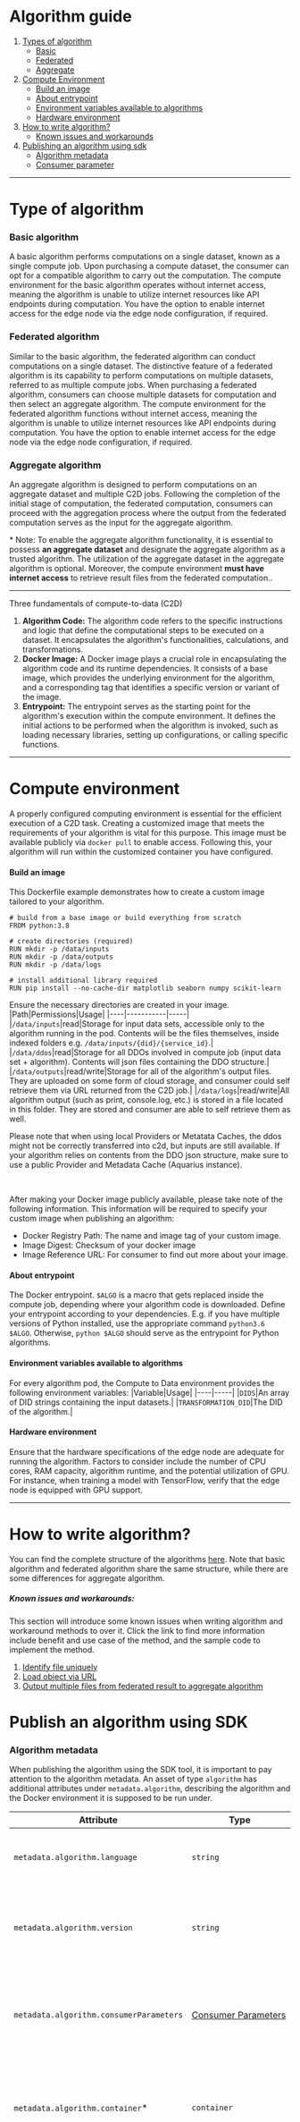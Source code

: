 # Algorithm guide
1. [Types of algorithm](#type-of-algorithm)
    - [Basic](#basic-algorithm)
    - [Federated](#federated-algorithm)
    - [Aggregate](#aggregate-algorithm)
2. [Compute Environment](#compute-environment)
    - [Build an image](#build-an-image)
    - [About entrypoint](#about-entrypoint)
    - [Environment variables available to algorithms](#environment-variables-available-to-algorithms)
    - [Hardware environment](#hardware-environment)
3. [How to write algorithm?](#how-to-write-algorithm)
    - [Known issues and workarounds](#known-issues-and-workarounds)
4. [Publishing an algorithm using sdk](#publish-an-algorithm-using-sdk)
    - [Algorithm metadata](#algorithm-metadata)
    - [Consumer parameter](#consumer-parameters)

<hr>

# Type of algorithm

### Basic algorithm
A basic algorithm performs computations on a single dataset, known as a single compute job. Upon purchasing a compute dataset, the consumer can opt for a compatible algorithm to carry out the computation. The compute environment for the basic algorithm operates without internet access, meaning the algorithm is unable to utilize internet resources like API endpoints during computation. You have the option to enable internet access for the edge node via the edge node configuration, if required.

### Federated algorithm
Similar to the basic algorithm, the federated algorithm can conduct computations on a single dataset. The distinctive feature of a federated algorithm is its capability to perform computations on multiple datasets, referred to as multiple compute jobs. When purchasing a federated algorithm, consumers can choose multiple datasets for computation and then select an aggregate algorithm. The compute environment for the federated algorithm functions without internet access, meaning the algorithm is unable to utilize internet resources like API endpoints during computation. You have the option to enable internet access for the edge node via the edge node configuration, if required.

### Aggregate algorithm
An aggregate algorithm is designed to perform computations on an aggregate dataset and multiple C2D jobs. Following the completion of the initial stage of computation, the federated computation, consumers can proceed with the aggregation process where the output from the federated computation serves as the input for the aggregate algorithm.

\* Note: To enable the aggregate algorithm functionality, it is essential to possess **an aggregate dataset** and designate the aggregate algorithm as a trusted algorithm. The utilization of the aggregate dataset in the aggregate algorithm is optional. Moreover, the compute environment **must have internet access** to retrieve result files from the federated computation..

<hr>

<div id='3-fundamental-of-c2d'>Three fundamentals of compute-to-data (C2D)</div>

1. **Algorithm Code:** The algorithm code refers to the specific instructions and logic that define the computational steps to be executed on a dataset. It encapsulates the algorithm's functionalities, calculations, and transformations.
2. **Docker Image:** A Docker image plays a crucial role in encapsulating the algorithm code and its runtime dependencies. It consists of a base image, which provides the underlying environment for the algorithm, and a corresponding tag that identifies a specific version or variant of the image.
3. **Entrypoint:** The entrypoint serves as the starting point for the algorithm's execution within the compute environment. It defines the initial actions to be performed when the algorithm is invoked, such as loading necessary libraries, setting up configurations, or calling specific functions.

<hr>

# Compute environment
A properly configured computing environment is essential for the efficient execution of a C2D task. Creating a customized image that meets the requirements of your algorithm is vital for this purpose. This image must be available publicly via `docker pull` to enable access. Following this, your algorithm will run within the customized container you have configured.

#### Build an image
This Dockerfile example demonstrates how to create a custom image tailored to your algorithm.
```
# build from a base image or build everything from scratch
FROM python:3.8

# create directories (required)
RUN mkdir -p /data/inputs
RUN mkdir -p /data/outputs
RUN mkdir -p /data/logs

# install additional library required
RUN pip install --no-cache-dir matplotlib seaborn numpy scikit-learn 
```

Ensure the necessary directories are created in your image.
|Path|Permissions|Usage|
|----|-----------|-----|
|`/data/inputs`|read|Storage for input data sets, accessible only to the algorithm running in the pod. Contents will be the files themselves, inside indexed folders e.g. `/data/inputs/{did}/{service_id}`.|
|`/data/ddos`|read|Storage for all DDOs involved in compute job (input data set + algorithm). Contents will json files containing the DDO structure.|
|`/data/outputs`|read/write|Storage for all of the algorithm's output files. They are uploaded on some form of cloud storage, and consumer could self retrieve them via URL returned from the C2D job.|
|`/data/logs`|read/write|All algorithm output (such as print, console.log, etc.) is stored in a file located in this folder. They are stored and consumer are able to self retrieve them as well.

Please note that when using local Providers or Metatata Caches, the ddos might not be correctly transferred into c2d, but inputs are still available. If your algorithm relies on contents from the DDO json structure, make sure to use a public Provider and Metadata Cache (Aquarius instance).

<br>

After making your Docker image publicly available, please take note of the following information. This information will be required to specify your custom image when publishing an algorithm:
- Docker Registry Path: The name and image tag of your custom image.
- Image Digest: Checksum of your docker image
- Image Reference URL: For consumer to find out more about your image.

#### About entrypoint
The Docker entrypoint. `$ALGO` is a macro that gets replaced inside the compute job, depending where your algorithm code is downloaded. Define your entrypoint according to your dependencies. E.g. if you have multiple versions of Python installed, use the appropriate command `python3.6 $ALGO`. Otherwise, `python $ALGO` should serve as the entrypoint for Python algorithms.

#### Environment variables available to algorithms

For every algorithm pod, the Compute to Data environment provides the following environment variables:
|Variable|Usage|
|----|-----|
|`DIDS`|An array of DID strings containing the input datasets.|
|`TRANSFORMATION_DID`|The DID of the algorithm.|

#### Hardware environment
Ensure that the hardware specifications of the edge node are adequate for running the algorithm. Factors to consider include the number of CPU cores, RAM capacity, algorithm runtime, and the potential utilization of GPU. For instance, when training a model with TensorFlow, verify that the edge node is equipped with GPU support.

<hr>


# How to write algorithm?
You can find the complete structure of the algorithms [here](./algorithm). Note that basic algorithm and federated algorithm share the same structure, while there are some differences for aggregate algorithm.

##### Known issues and workarounds:

This section will introduce some known issues when writing algorithm and workaround methods to over it. Click the link to find more information include benefit and use case of the method, and the sample code to implement the method.

1. [Identify file uniquely](/guides/known-issue-and-workaround/identify-file-uniquely.md)
2. [Load object via URL](/guides/known-issue-and-workaround/load-object-via-URL.md)
3. [Output multiple files from federated result to aggregate algorithm](/guides/known-issue-and-workaround/output-multiple-file-to-aggAlgo.md)


# Publish an algorithm using SDK

### Algorithm metadata
When publishing the algorithm using the SDK tool, it is important to pay attention to the algorithm metadata. An asset of type `algorithm` has additional attributes under `metadata.algorithm`, describing the algorithm and the Docker environment it is supposed to be run under.

|Attribute|Type|Description|
|----|-----|-|
|`metadata.algorithm.language`|`string`|Language used to implement the software|
|`metadata.algorithm.version`|`string`|Version of the software preferably in [SemVer](https://semver.org/) notation. E.g. `1.0.0`.|
|`metadata.algorithm.consumerParameters`|[Consumer Parameters](#consumer-parameters)|An object that defines required consumer input before running the algorithm|
|`metadata.algorithm.container`*|`container`|Object describing the Docker container image. See [below](#container) for more details|
|`metadata.additionalInformation`*|`additionalInformation`|Object describing the additional information of the algorithm. See [below](#additional-information) for more details|

\* **Note:** The field `metadata.algorithm.consumerParameters` currently only available on SDK, it is not supported by the current version of Acentrik Marketplace UI. This field allow consumer to parse in custom parameters into the algorithm. Read more about consumer parameters [here](#consumer-parameters).

<br>

##### Container
The `container` object has the following attributes defining the Docker image for running the algorithm:
|Attribute|Type|Description|
|----|-----|-|
|`entrypoint`*|`string`|The command to execute, or script to run inside the Docker image.|
|`image`*|`string`|Name of the Docker image|
|`tag`|`string`|Tag of the Docker image.|
|`checksum`*|`string`|Digest of the Docker image. (ie: sha256:xxxxx)|
|`referenceUrl`*|`string`|URL where data consumer can check the details of the Docker image|

##### Additional information
The `addionalInformation` object has the following attributes containing extra information of the asset:
|Attribute|Type|Description|
|----|-----|-|
|`source`|`string`|This field describes the marketplace instance and will be filled in automatically during the publish.
|`accessPermission`|`string`|This field control the permission of the access of consumer. Fill in `all` to allow all consumer to have access, fill in `deny` to deny all consumer to have access to your asset. Note that you can also set custom permission to allow only certain user to have access. Default value would be `allow`.
|`organization`*|`string`|This field contains the organization address.
|`signer`*|`string`|This field contains the asset provider's wallet address that is connected to their Acentrik marketplace account.
|`algorithmType`*|`string`|The type of the algorithm, value must be `Basic`, `Federated` or `Aggregate`.|


\* **Required**

```
Algorithm metadata example
{ 
  "metadata": { 
    "created": "2020-11-15T12:27:48Z", 
    "updated": "2021-05-17T21:58:02Z", 
    "description": "Sample description", 
    "name": "Sample algorithm asset", 
    "type": "algorithm", 
    "author": "OPF", 
    "license": "https://example-license.com/terms", 
    "algorithm": { 
        "language": "python3.7", 
        "version": "1.0.0", 
      "container": { 
        "entrypoint": "python $ALGO", 
        "image": "ubuntu", 
        "tag": "latest", 
        "checksum": "sha256:44e10daa6637893f4276bb8d7301eb35306ece50f61ca34dcab550",
        "referenceUrl": "https://google.com",
        "consumerParameters": {}
        }
        },
    "additionalInformation":{
        "source": "",
        "accessPermission": "allow",
        "organization": "",
        "signer": "",
        "algorithmType": "Basic"
        "relatedAggregateAlgorithms": []
    }
  }
} 
```
\* The field `metadata.additionalInformation.relatedAggregateAlgorithms` is required only when the `metadata.algorithmType` is `Federated`. This field contains a list of aggregate algorithm's DIDs that are permitted to conduct aggregate computation once federated computation is finished.

### Consumer parameters

> [!NOTE]
> This function currently only available on SDK, it is not supported by the current version of Acentrik Marketplace UI.

Sometimes, the asset needs additional input data before downloading or running a C2D job. This feature provides flexibility to the algorithm, enabling it to carry out computations that yield the desired outcome for the consumer. Examples:

An algorithm that needs to know the number of iterations it should perform. In this case, the algorithm publisher defines a field called iterations. The buyer needs to enter a value for the iterations parameter. Later, this value is stored in a specific location in the C2D pod for the algorithm to read and use it.

The `consumerParameters` is an array of objects. Each object defines a field and has the following structure:

|Attribute|Type|Description|
|-|-|-|
|`name`*|`string`|The parameter name (this is sent as HTTP param or key towards algo)
|`type`*|`string`|The field type (text, number, boolean, select)|
|`label`*|`string`|The field label which is displayed
|`required`*|`boolean`|If consumer input for this field is mandatory|
|`description`*|`string`|The field description.|
|`default`*|`string`, `number`, or `boolean`|The field default value. For select types, `string` key of default option.
|`options`|Array of `option`|For select types, a list of options.

\* **Required**

Each `option` is an `object` containing a single key: value pair where the key is the option name, and the value is the option value.

```
Consumer parameter example
[
  {
    "name": "hometown",
    "type": "text",
    "label": "Hometown",
    "required": true,
    "description": "What is your hometown?",
    "default": "Nowhere"
  },
  {
    "name": "age",
    "type": "number",
    "label": "Age",
    "required": false,
    "description": "Please fill your age",
    "default": 0
  },
  {
    "name": "developer",
    "type": "boolean",
    "label": "Developer",
    "required": false,
    "description": "Are you a developer?",
    "default": false
  },
  {
    "name": "languagePreference",
    "type": "select",
    "label": "Language",
    "required": false,
    "description": "Do you like NodeJs or Python",
    "default": "nodejs",
    "options": [
      {
        "nodejs": "I love NodeJs"
      },
      {
        "python": "I love Python"
      }
    ]
  }
]
```

Algorithms will have access to a JSON file located at `/data/inputs/algoCustomData.json`, which contains the `keys/values` input data required. Example:

```
Key value received by the algorithm example
{ 
    "hometown": "São Paulo",
    "age": 10, 
    "developer": true, 
    "languagePreference": "nodejs" 
}
```
